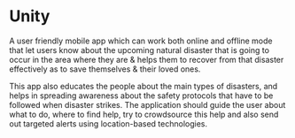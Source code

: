 # Unity 

A user friendly mobile app which can work both online and offline mode that let users know about the upcoming natural disaster that is going to occur in the area where they are & helps them to recover from that disaster effectively as to save themselves & their loved ones. 

This app also educates the people about the main types of disasters, and helps in spreading awareness about the safety protocols that have to be followed when disaster strikes. The application should guide the user about what to do, where to find help, try to crowdsource this help and also send out targeted alerts using location-based technologies. 


